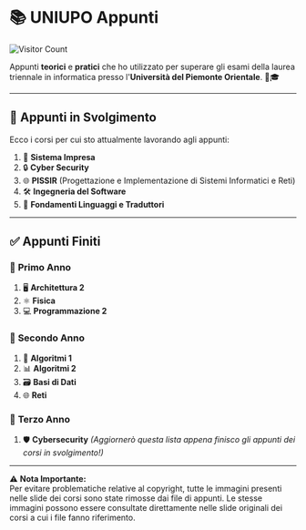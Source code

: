 # 📚 **UNIUPO Appunti**  

![Visitor Count](https://hits.seeyoufarm.com/api/count/incr/badge.svg?url=https://github.com/AlessandroZappatore/UNIUPO_APPUNTI&count_bg=%2379C83D&title_bg=%23555555&icon=github.svg&icon_color=%23E7E7E7&title=visitors&edge_flat=false)

Appunti **teorici** e **pratici** che ho utilizzato per superare gli esami della laurea triennale in informatica presso l'**Università del Piemonte Orientale**. 📘🎓

---

## 🚧 **Appunti in Svolgimento**  
Ecco i corsi per cui sto attualmente lavorando agli appunti:  

1. 🏢 **Sistema Impresa**  
2. 🔒 **Cyber Security**  
3. 🌐 **PISSIR** (Progettazione e Implementazione di Sistemi Informatici e Reti)  
4. 🛠️ **Ingegneria del Software**  
5. 📜 **Fondamenti Linguaggi e Traduttori**  

---

## ✅ **Appunti Finiti**  

### 📅 **Primo Anno**  
1. 🖥️ **Architettura 2**  
2. ⚛️ **Fisica**  
3. 💻 **Programmazione 2**  

### 📅 **Secondo Anno**  
1. 🔢 **Algoritmi 1**  
2. 📊 **Algoritmi 2**  
3. 🗃️ **Basi di Dati**  
4. 🌐 **Reti**  

### 📅 **Terzo Anno**  
1. 🛡️ **Cybersecurity**
*(Aggiornerò questa lista appena finisco gli appunti dei corsi in svolgimento!)*  

---

⚠️ **Nota Importante:**  
Per evitare problematiche relative al copyright, tutte le immagini presenti nelle slide dei corsi sono state rimosse dai file di appunti. Le stesse immagini possono essere consultate direttamente nelle slide originali dei corsi a cui i file fanno riferimento.
